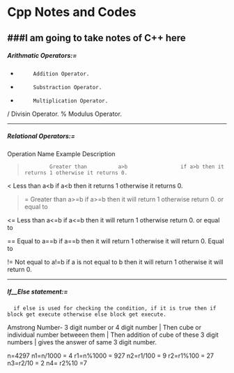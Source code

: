 # Cpp Notes and Codes

###I am going to take notes of C++ here
-------------------------------------------------------------------------
##### Arithmatic Operators:=
+          Addition Operator.
-          Substraction Operator.
*          Multiplication Operator.
/          Divisin Operator.
%          Modulus Operator.

--------------------------------------------------------------------------
##### Relational Operators:=
Operation        Name              Example              Description
>             Greater than          a>b                 if a>b then it returns 1 otherwise it returns 0.

<             Less than             a<b                 if a<b then it returns 1 otherwise it returns 0.

>=            Greater than          a>=b                if a>=b then it will return 1 otherwise return 0.
              or equal to
 
<=            Less than             a<=b                if a<=b then it will return 1 otherwise return 0.
              or equal to   

==            Equal to              a==b                if a==b then it will return 1 otherwise it will return 0.
              Equal to         

!=            Not equal to          a!=b                if a is not equal to b then it will return 1 otherwise it will return 0.

------------------------------------------------------------------------

##### If__Else statement:=
      if else is used for checking the condition, if it is true then if block get execute otherwise else block get execute.
      
Amstrong Number- 3 digit number or 4 digit number | Then cube or individual number betweeen them | Then addition of cube of these 3 digit numbers | gives the answer of same 3 digit number.

n=4297
n1=n/1000    = 4
r1=n%1000    = 927
n2=r1/100    = 9
r2=r1%100    = 27
n3=r2/10     = 2
n4= r2%10    =7

